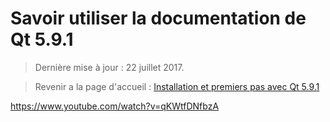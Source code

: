 
# Savoir utiliser la documentation de Qt 5.9.1

> Dernière mise à jour : 22 juillet 2017.

> Revenir a la page d'accueil : [Installation et premiers pas avec Qt 5.9.1](index.md)

https://www.youtube.com/watch?v=qKWtfDNfbzA
